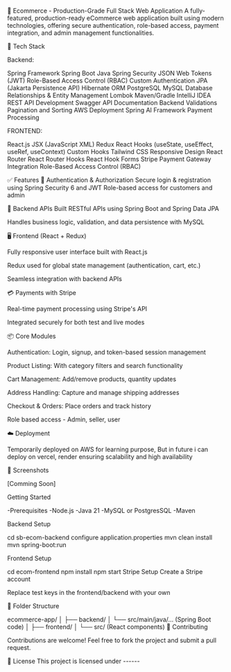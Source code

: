 🛒 Ecommerce - Production-Grade Full Stack Web Application
A fully-featured, production-ready eCommerce web application built using modern technologies, offering secure authentication, role-based access, payment integration, and admin management functionalities.

🔧 Tech Stack

Backend:

Spring Framework
Spring Boot
Java
Spring Security
JSON Web Tokens (JWT)
Role-Based Access Control (RBAC)
Custom Authentication
JPA (Jakarta Persistence API)
Hibernate ORM
PostgreSQL
MySQL
Database Relationships & Entity Management
Lombok
Maven/Gradle
IntelliJ IDEA
REST API Development
Swagger API Documentation
Backend Validations
Pagination and Sorting
AWS Deployment
Spring AI Framework
Payment Processing

FRONTEND:

React.js
JSX (JavaScript XML)
Redux
React Hooks (useState, useEffect, useRef, useContext)
Custom Hooks
Tailwind CSS
Responsive Design
React Router
React Router Hooks
React Hook Forms
Stripe Payment Gateway Integration
Role-Based Access Control (RBAC)

✅ Features
🔐 Authentication & Authorization
Secure login & registration using Spring Security 6 and JWT
Role-based access for customers and admin

🔄 Backend APIs
Built RESTful APIs using Spring Boot and Spring Data JPA

Handles business logic, validation, and data persistence with MySQL

🖥️ Frontend (React + Redux)

Fully responsive user interface built with React.js

Redux used for global state management (authentication, cart, etc.)

Seamless integration with backend APIs

💳 Payments with Stripe

Real-time payment processing using Stripe's API

Integrated securely for both test and live modes

📦 Core Modules

Authentication: Login, signup, and token-based session management

Product Listing: With category filters and search functionality

Cart Management: Add/remove products, quantity updates

Address Handling: Capture and manage shipping addresses

Checkout & Orders: Place orders and track history

Role based access - Admin, seller, user


☁️ Deployment

Temporarily deployed on AWS for learning purpose, But in future i can deploy on vercel, render ensuring scalability and high availability

📸 Screenshots

[Comming Soon]

Getting Started

 -Prerequisites
 -Node.js
 -Java 21
 -MySQL or PostgresSQL
 -Maven
 
Backend Setup

cd sb-ecom-backend
configure application.properties
mvn clean install
mvn spring-boot:run

Frontend Setup

 cd ecom-frontend
 npm install
 npm start
 Stripe Setup
 Create a Stripe account

Replace test keys in the frontend/backend with your own

📂 Folder Structure

 ecommerce-app/
 │
 ├── backend/
 │   └── src/main/java/... (Spring Boot code)
 │
 ├── frontend/
 │   └── src/ (React components)
 🤝 Contributing
 
Contributions are welcome! Feel free to fork the project and submit a pull request.

📃 License
This project is licensed under ------
